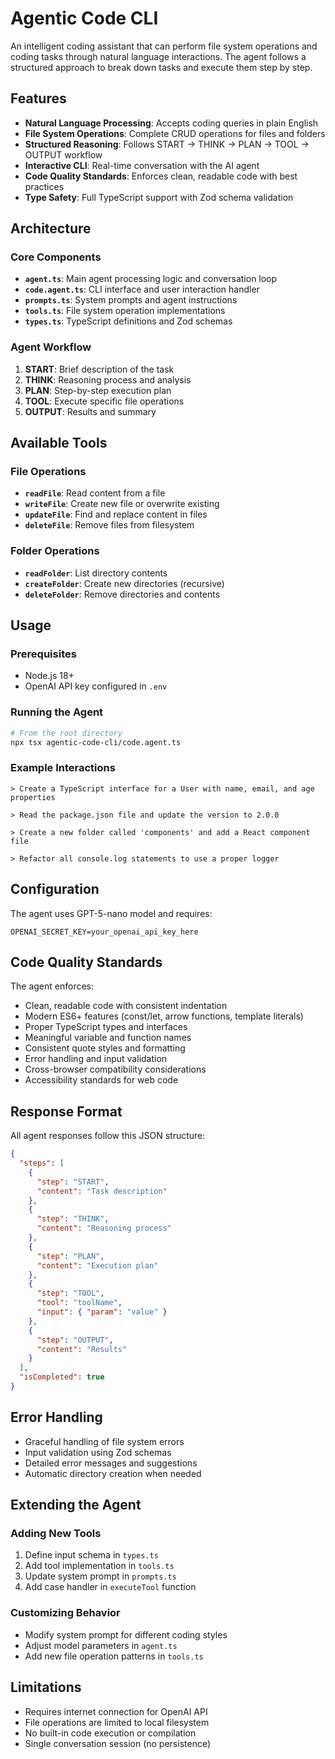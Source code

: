 # Agentic Code CLI

An intelligent coding assistant that can perform file system operations and coding tasks through natural language interactions. The agent follows a structured approach to break down tasks and execute them step by step.

## Features

- **Natural Language Processing**: Accepts coding queries in plain English
- **File System Operations**: Complete CRUD operations for files and folders
- **Structured Reasoning**: Follows START → THINK → PLAN → TOOL → OUTPUT workflow
- **Interactive CLI**: Real-time conversation with the AI agent
- **Code Quality Standards**: Enforces clean, readable code with best practices
- **Type Safety**: Full TypeScript support with Zod schema validation

## Architecture

### Core Components

- **`agent.ts`**: Main agent processing logic and conversation loop
- **`code.agent.ts`**: CLI interface and user interaction handler  
- **`prompts.ts`**: System prompts and agent instructions
- **`tools.ts`**: File system operation implementations
- **`types.ts`**: TypeScript definitions and Zod schemas

### Agent Workflow

1. **START**: Brief description of the task
2. **THINK**: Reasoning process and analysis
3. **PLAN**: Step-by-step execution plan
4. **TOOL**: Execute specific file operations
5. **OUTPUT**: Results and summary

## Available Tools

### File Operations
- **`readFile`**: Read content from a file
- **`writeFile`**: Create new file or overwrite existing
- **`updateFile`**: Find and replace content in files
- **`deleteFile`**: Remove files from filesystem

### Folder Operations  
- **`readFolder`**: List directory contents
- **`createFolder`**: Create new directories (recursive)
- **`deleteFolder`**: Remove directories and contents

## Usage

### Prerequisites
- Node.js 18+
- OpenAI API key configured in `.env`

### Running the Agent

```bash
# From the root directory
npx tsx agentic-code-cli/code.agent.ts
```

### Example Interactions

```
> Create a TypeScript interface for a User with name, email, and age properties

> Read the package.json file and update the version to 2.0.0

> Create a new folder called 'components' and add a React component file

> Refactor all console.log statements to use a proper logger
```

## Configuration

The agent uses GPT-5-nano model and requires:

```env
OPENAI_SECRET_KEY=your_openai_api_key_here
```

## Code Quality Standards

The agent enforces:
- Clean, readable code with consistent indentation
- Modern ES6+ features (const/let, arrow functions, template literals)
- Proper TypeScript types and interfaces
- Meaningful variable and function names
- Consistent quote styles and formatting
- Error handling and input validation
- Cross-browser compatibility considerations
- Accessibility standards for web code

## Response Format

All agent responses follow this JSON structure:

```json
{
  "steps": [
    {
      "step": "START",
      "content": "Task description"
    },
    {
      "step": "THINK", 
      "content": "Reasoning process"
    },
    {
      "step": "PLAN",
      "content": "Execution plan"
    },
    {
      "step": "TOOL",
      "tool": "toolName",
      "input": { "param": "value" }
    },
    {
      "step": "OUTPUT",
      "content": "Results"
    }
  ],
  "isCompleted": true
}
```

## Error Handling

- Graceful handling of file system errors
- Input validation using Zod schemas
- Detailed error messages and suggestions
- Automatic directory creation when needed

## Extending the Agent

### Adding New Tools

1. Define input schema in `types.ts`
2. Add tool implementation in `tools.ts`  
3. Update system prompt in `prompts.ts`
4. Add case handler in `executeTool` function

### Customizing Behavior

- Modify system prompt for different coding styles
- Adjust model parameters in `agent.ts`
- Add new file operation patterns in `tools.ts`

## Limitations

- Requires internet connection for OpenAI API
- File operations are limited to local filesystem
- No built-in code execution or compilation
- Single conversation session (no persistence)